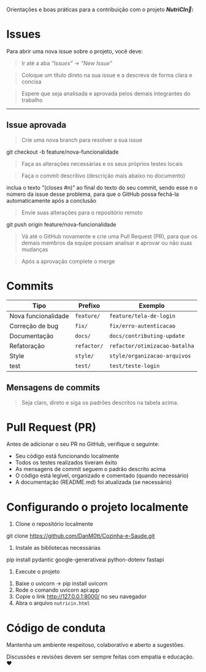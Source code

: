 Orientações e boas práticas para a contribuição com o projeto ***NutriCIn🌿:***

# **Issues**

Para abrir uma nova issue sobre o projeto, você deve:

> Ir até a aba *“Issues”* → *“New Issue”*
> 

> Coloque um título direto na sua issue e a descreva de forma clara e concisa
> 

> Espere que seja analisada e aprovada pelos demais integrantes do trabalho
> 

---

## Issue aprovada

> Crie uma nova branch para resolver a sua issue
> 

<aside>

git checkout -b feature/nova-funcionalidade

</aside>

> Faça as alterações necessárias e os seus próprios testes locais
> 

> Faça o commit descritivo (descrição mais abaixo no documento)
> 

<aside>

inclua o texto ”(closes #n)” ao final do texto do seu commit, sendo esse n o número da issue desse problema, para que o GitHub possa fechá-la automaticamente após a conclusão

</aside>

> Envie suas alterações para o repositório remoto
> 

<aside>

git push origin feature/nova-funcionalidade

</aside>

> Vá até o GitHub novamente e crie uma Pull Request (PR), para que os demais membros da equipe possam analisar e aprovar ou não suas mudanças
> 

> Após a aprovação complete o merge
> 

# Commits

| Tipo | Prefixo | Exemplo |
| --- | --- | --- |
| Nova funcionalidade | `feature/` | `feature/tela-de-login` |
| Correção de bug | `fix/` | `fix/erro-autenticacao` |
| Documentação | `docs/` | `docs/contributing-update` |
| Refatoração | `refactor/` | `refactor/otimizacao-batalha` |
| Style | `style/` | `style/organizacao-arquivos` |
| test | `test/` | `test/teste-login` |

## Mensagens de commits

> Seja claro, direto e siga os padrões descritos na tabela acima.
> 

# Pull Request (PR)

Antes de adicionar o seu PR no GitHub, verifique o seguinte:

- Seu código está funcionando localmente
- Todos os testes realizados tiveram êxito
- As mensagens de commit seguem o padrão descrito acima
- O código está legível, organizado e comentado (quando necessário)
- A documentação (README.md) foi atualizada (se necessário)

# Configurando o projeto localmente

1. Clone o repositório localmente

<aside>

git clone https://github.com/DanM0tt/Cozinha-e-Saude.git

</aside>

1. Instale as bibliotecas necessárias

<aside>

pip install pydantic google-generativeai python-dotenv fastapi

</aside>

1. Execute o projeto

<aside>

1. Baixe o uvicorn -> pip install uvicorn
2. Rode o comando uvicorn api:app
3. Copie o link http://127.0.0.1:8000/ no seu navegador
4. Abra o arquivo `nutricin.html`

</aside>

# Código de conduta

Mantenha um ambiente respeitoso, colaborativo e aberto a sugestões.

Discussões e revisões devem ser sempre feitas com empatia e educação. ❤️
